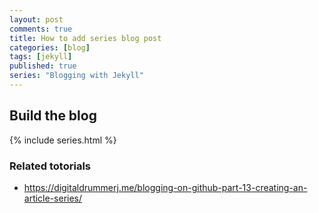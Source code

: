 ```yaml
---
layout: post
comments: true
title: How to add series blog post
categories: [blog]
tags: [jekyll]
published: true
series: "Blogging with Jekyll"
---
```


## Build the blog
{% include series.html %}


### Related totorials

* <https://digitaldrummerj.me/blogging-on-github-part-13-creating-an-article-series/> 
